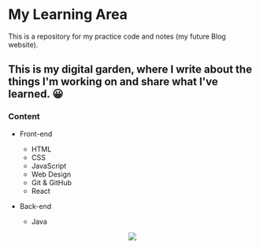 # My Learning Area
This is a repository for my practice code and notes (my future Blog website).


## This is my digital garden, where I write about the things I'm working on and share what I've learned. 😀


### Content
- Front-end
  - HTML
  - CSS
  - JavaScript
  - Web Design
  - Git & GitHub
  - React

- Back-end
  - Java


<p align="center"> <img src= "https://user-images.githubusercontent.com/89199369/164584013-93e43cd2-8103-4920-9cc9-dfebf2bb26ff.png" /> </p>

